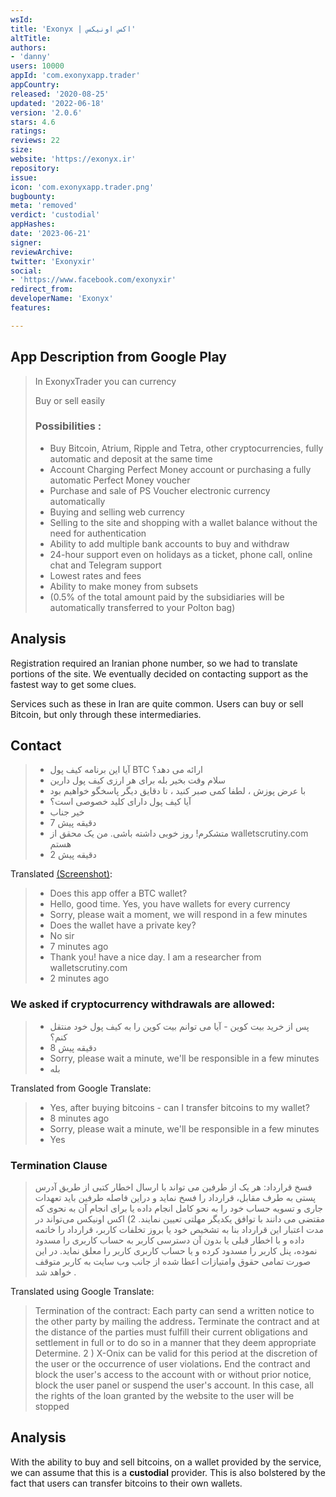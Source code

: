 ```yaml
---
wsId: 
title: 'Exonyx | اکس اونیکس'
altTitle: 
authors:
- 'danny'
users: 10000
appId: 'com.exonyxapp.trader'
appCountry: 
released: '2020-08-25'
updated: '2022-06-18'
version: '2.0.6'
stars: 4.6
ratings: 
reviews: 22
size: 
website: 'https://exonyx.ir'
repository: 
issue: 
icon: 'com.exonyxapp.trader.png'
bugbounty: 
meta: 'removed'
verdict: 'custodial'
appHashes: 
date: '2023-06-21'
signer: 
reviewArchive: 
twitter: 'Exonyxir'
social:
- 'https://www.facebook.com/exonyxir'
redirect_from: 
developerName: 'Exonyx'
features: 

---
```


## App Description from Google Play

> In ExonyxTrader you can currency
>
> Buy or sell easily
>
> ### Possibilities :
> - Buy Bitcoin, Atrium, Ripple and Tetra, other cryptocurrencies, fully automatic and deposit at the same time
> - Account Charging Perfect Money account or purchasing a fully automatic Perfect Money voucher
> - Purchase and sale of PS Voucher electronic currency automatically
> - Buying and selling web currency
> - Selling to the site and shopping with a wallet balance without the need for authentication
> - Ability to add multiple bank accounts to buy and withdraw
> -  24-hour support even on holidays as a ticket, phone call, online chat and Telegram support
> - Lowest rates and fees
> - Ability to make money from subsets
> - (0.5% of the total amount paid by the subsidiaries will be automatically transferred to your Polton bag)

## Analysis 

Registration required an Iranian phone number, so we had to translate portions of the site. We eventually decided on contacting support as the fastest way to get some clues. 

Services such as these in Iran are quite common. Users can buy or sell Bitcoin, but only through these intermediaries.

## Contact 

> - آیا این برنامه کیف پول BTC ارائه می دهد؟
> - سلام وقت بخیر بله برای هر ارزی کیف پول دارین
> - با عرض پوزش ، لطفا کمی صبر کنید ، تا دقایق دیگر پاسخگو خواهیم بود
> - آیا کیف پول دارای کلید خصوصی است؟
> - خیر جناب
> - 7 دقیقه پیش
> - متشکرم! روز خوبی داشته باشی. من یک محقق از walletscrutiny.com هستم
> - 2 دقیقه پیش  

Translated [(Screenshot)](https://twitter.com/BitcoinWalletz/status/1641710112485281792): 

> - Does this app offer a BTC wallet?
> - Hello, good time. Yes, you have wallets for every currency
> - Sorry, please wait a moment, we will respond in a few minutes
> - Does the wallet have a private key?
> - No sir
> - 7 minutes ago
> - Thank you! have a nice day. I am a researcher from walletscrutiny.com
> - 2 minutes ago

### We asked if cryptocurrency withdrawals are allowed: 

> - پس از خرید بیت کوین - آیا می توانم بیت کوین را به کیف پول خود منتقل کنم؟
> - 8 دقیقه پیش
> - Sorry, please wait a minute, we'll be responsible in a few minutes
> - بله

Translated from Google Translate: 

> - Yes, after buying bitcoins - can I transfer bitcoins to my wallet?
> - 8 minutes ago
> - Sorry, please wait a minute, we'll be responsible in a few minutes
> - Yes


### Termination Clause 

>  فسخ قرارداد:
> هر یک از طرفین می تواند با ارسال اخطار کتبی از طریق آدرس پستی به طرف مقابل، قرارداد را فسخ نماید و دراین فاصله طرفین باید تعهدات جاری و تسویه حساب خود را به نحو کامل انجام داده یا برای انجام آن به نحوی که مقتضی می دانند با توافق یکدیگر مهلتی تعیین نمایند. 2) اکس اونیکس می‌تواند در مدت اعتبار این قرارداد بنا به تشخیص خود یا بروز تخلفات کاربر، قرارداد را خاتمه داده و با اخطار قبلی یا بدون آن دسترسی کاربر به حساب کاربری را مسدود نموده، پنل کاربر را مسدود کرده و یا حساب کاربری کاربر را معلق نماید. در این صورت تمامی حقوق وامتیازات اعطا شده از جانب وب سایت به کاربر متوقف خواهد شد .

Translated using Google Translate: 

>  Termination of the contract:
> Each party can send a written notice to the other party by mailing the address، Terminate the contract and at the distance of the parties must fulfill their current obligations and settlement in full or to do so in a manner that they deem appropriate Determine. 2 ) X-Onix can be valid for this period at the discretion of the user or the occurrence of user violations، End the contract and block the user's access to the account with or without prior notice, block the user panel or suspend the user's account. In this case, all the rights of the loan granted by the website to the user will be stopped  

## Analysis 

With the ability to buy and sell bitcoins, on a wallet provided by the service, we can assume that this is a **custodial** provider. This is also bolstered by the fact that users can transfer bitcoins to their own wallets. 




